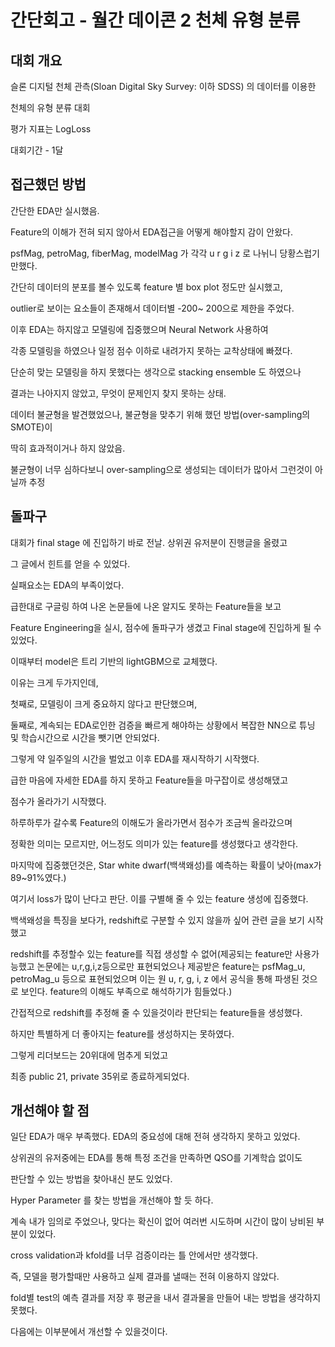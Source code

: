 # 간단회고 - 월간 데이콘 2 천체 유형 분류

## 대회 개요 

슬론 디지털 천체 관측(Sloan Digital Sky Survey: 이하 SDSS) 의 데이터를 이용한

천체의 유형 분류 대회

평가 지표는 LogLoss

대회기간 - 1달

## 접근했던 방법

간단한 EDA만 실시했음. 

Feature의 이해가 전혀 되지 않아서 EDA접근을 어떻게 해야할지 감이 안왔다.

psfMag, petroMag, fiberMag, modelMag 가 각각 u r g i z 로 나뉘니 당황스럽기만했다.

간단히 데이터의 분포를 볼수 있도록 feature 별 box plot 정도만 실시했고, 

outlier로 보이는 요소들이 존재해서 데이터별 -200~ 200으로 제한을 주었다.

이후 EDA는 하지않고 모델링에 집중했으며 Neural Network 사용하여 

각종 모델링을 하였으나 일정 점수 이하로 내려가지 못하는 교착상태에 빠졌다.

단순히 맞는 모델링을 하지 못했다는 생각으로 stacking ensemble 도 하였으나 

결과는 나아지지 않았고, 무엇이 문제인지 찾지 못하는 상태.

데이터 불균형을 발견했었으나, 불균형을 맞추기 위해 했던 방법(over-sampling의 SMOTE)이 

딱히 효과적이거나 하지 않았음. 

불균형이 너무 심하다보니 over-sampling으로 생성되는 데이터가 많아서 그런것이 아닐까 추정

## 돌파구

대회가 final stage 에 진입하기 바로 전날. 상위권 유저분이 진행글을 올렸고

그 글에서 힌트를 얻을 수 있었다.

실패요소는 EDA의 부족이었다.

급한대로 구글링 하여 나온 논문들에 나온 알지도 못하는 Feature들을 보고 

Feature Engineering을 실시, 점수에 돌파구가 생겼고 Final stage에 진입하게 될 수 있었다.

이때부터 model은 트리 기반의 lightGBM으로 교체했다. 

이유는 크게 두가지인데,

첫째로, 모델링이 크게 중요하지 않다고 판단했으며,

둘째로, 계속되는 EDA로인한 검증을 빠르게 해야하는 상황에서 복잡한 NN으로 튜닝 및 학습시간으로 시간을 뺏기면 안되었다.

그렇게 약 일주일의 시간을 벌었고 이후 EDA를 재시작하기 시작했다.

급한 마음에 자세한 EDA를 하지 못하고 Feature들을 마구잡이로 생성해댔고

점수가 올라가기 시작했다.

하루하루가 갈수록 Feature의 이해도가 올라가면서 점수가 조금씩 올라갔으며

정확한 의미는 모르지만, 어느정도 의미가 있는 feature를 생성했다고 생각한다.

마지막에 집중했던것은, Star white dwarf(백색왜성)를 예측하는 확률이 낮아(max가 89~91%였다.) 

여기서 loss가 많이 난다고 판단. 이를 구별해 줄 수 있는 feature 생성에 집중했다.

백색왜성을 특징을 보다가, redshift로 구분할 수 있지 않을까 싶어 관련 글을 보기 시작했고

redshift를 추정할수 있는 feature를 직접 생성할 수 없어(제공되는 feature만 사용가능했고 논문에는 u,r,g,i,z등으로만 표현되었으나 제공받은 feature는 psfMag_u, petroMag_u 등으로 표현되었으며 이는 원 u, r, g, i, z 에서 공식을 통해 파생된 것으로 보인다. feature의 이해도 부족으로 해석하기가 힘들었다.)

간접적으로 redshift를 추정해 줄 수 있을것이라 판단되는 feature들을 생성했다.

하지만 특별하게 더 좋아지는 feature를 생성하지는 못하였다.

그렇게 리더보드는 20위대에 멈추게 되었고 

최종 public 21, private 35위로 종료하게되었다.



## 개선해야 할 점

일단 EDA가 매우 부족했다.  EDA의 중요성에 대해 전혀 생각하지 못하고 있었다.

상위권의 유저중에는 EDA를 통해 특정 조건을 만족하면 QSO를 기계학습 없이도 

판단할 수 있는 방법을 찾아내신 분도 있었다.

Hyper Parameter 를 찾는 방법을 개선해야 할 듯 하다. 

계속 내가 임의로 주었으나, 맞다는 확신이 없어 여러번 시도하며 시간이 많이 낭비된 부분이 있었다.

cross validation과 kfold를 너무 검증이라는 틀 안에서만 생각했다.

즉, 모델을 평가할때만 사용하고 실제 결과를 낼때는 전혀 이용하지 않았다.

fold별 test의 예측 결과를 저장 후 평균을 내서 결과물을 만들어 내는 방법을 생각하지 못했다.

다음에는 이부분에서 개선할 수 있을것이다.

